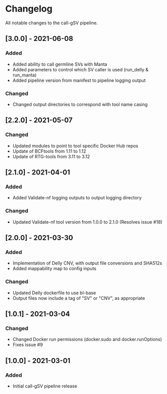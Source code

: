 # Changelog
All notable changes to the call-gSV pipeline.

## [3.0.0] - 2021-06-08
### Added
- Added ability to call germline SVs with Manta
- Added parameters to control which SV caller is used (run_delly & run_manta)
- Added pipeline version from manifest to pipeline logging output

### Changed
- Changed output directories to correspond with tool name casing

## [2.2.0] - 2021-05-07
### Changed
- Updated modules to point to tool specific Docker Hub repos
- Update of BCFtools from 1.11 to 1.12
- Update of RTG-tools from 3.11 to 3.12

## [2.1.0] - 2021-04-01
### Added
- Added Validate-nf logging outputs to output logging directory

### Changed
- Updated Validate-nf tool version from 1.0.0 to 2.1.0 (Resolves issue #18)

## [2.0.0] - 2021-03-30
### Added
- Implementation of Delly CNV, with output file conversions and SHA512s
- Added mappability map to config inputs

### Changed
- Updated Delly dockerfile to use bl-base
- Output files now include a tag of "SV" or "CNV", as appropriate

## [1.0.1] - 2021-03-04
### Changed
- Changed Docker run permissions (docker.sudo and docker.runOptions)
- Fixes issue #9

## [1.0.0] - 2021-03-01
### Added
- Initial call-gSV pipeline release
